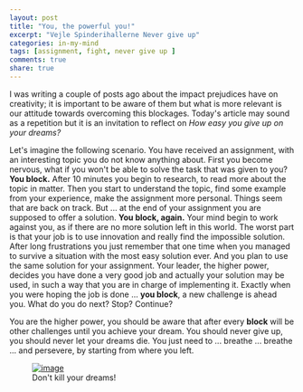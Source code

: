 ```yaml
---
layout: post
title: "You, the powerful you!"
excerpt: "Vejle Spinderihallerne Never give up"
categories: in-my-mind
tags: [assignment, fight, never give up ]
comments: true
share: true
---
```


I was writing a couple of posts ago about the impact prejudices have on creativity; it is important to be aware of them but what is more relevant is our attitude towards overcoming this blockages. Today's article may sound as a repetition but it is an invitation to reflect on *How easy you give up on your dreams?*

Let's imagine the following scenario. You have received an assignment, with an interesting topic you do not know anything about. First you become nervous, what if you won't be able to solve the task that was given to you? __You block.__ After 10 minutes you begin to research, to read more about the topic in matter. Then you start to understand the topic, find some example from your experience, make the assignment more personal. Things seem that are back on track. But ... at the end of your assignment you are supposed to offer a solution. __You block, again.__ Your mind begin to work against you, as if there are no more solution left in this world. The worst part is that your job is to use innovation and really find the impossible solution. After long frustrations you just remember that one time when you managed to survive a situation with the most easy solution ever. And you plan to use the same solution for your assignment. Your leader, the higher power, decides you have done a very good job and actually your solution may be used, in such a way that you are in charge of implementing it. Exactly when you were hoping the job is done ... __you block__, a new challenge is ahead you. What do you do next? Stop? Continue?

You are the higher power, you should be aware that after every __block__ will be other challenges until you achieve your dream. You should never give up, you should never let your dreams die. You just need to ... breathe ... breathe ... and persevere, by starting from where you left.

<figure>
	<a href="{{site.url}}/images/in-my-mind/22-09-2015/imageedit_2_4202337097.jpg"><img src="{{site.url}}/images/in-my-mind/22-09-2015/imageedit_2_4202337097.jpg" alt="image"></a>
	<figcaption> Don't kill your dreams! </figcaption>
</figure>
